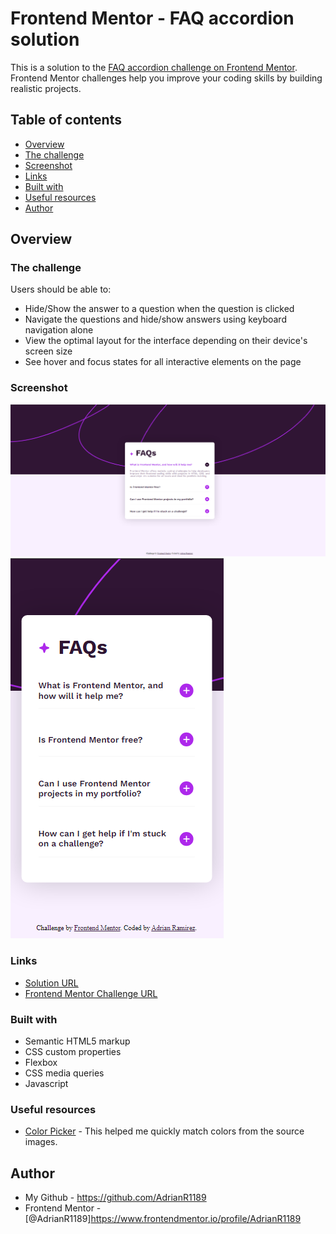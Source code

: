 # Frontend Mentor - FAQ accordion solution

This is a solution to the [FAQ accordion challenge on Frontend Mentor](https://www.frontendmentor.io/challenges/faq-accordion-wyfFdeBwBz). Frontend Mentor challenges help you improve your coding skills by building realistic projects.

## Table of contents

- [Overview](#overview)
- [The challenge](#the-challenge)
- [Screenshot](#screenshot)
- [Links](#links)
- [Built with](#built-with)
- [Useful resources](#useful-resources)
- [Author](#author)

## Overview

### The challenge

Users should be able to:

- Hide/Show the answer to a question when the question is clicked
- Navigate the questions and hide/show answers using keyboard navigation alone
- View the optimal layout for the interface depending on their device's screen size
- See hover and focus states for all interactive elements on the page

### Screenshot

![Desktop Screenshot](desktopScreenshot.png)
![Mobile Screenshot](mobileScreenshot.png)

### Links

- [Solution URL]()
- [Frontend Mentor Challenge URL](https://www.frontendmentor.io/challenges/faq-accordion-wyfFdeBwBz)

### Built with

- Semantic HTML5 markup
- CSS custom properties
- Flexbox
- CSS media queries
- Javascript

### Useful resources

- [Color Picker](https://a.atmos.washington.edu/~ovens/javascript/colorpicker.html) - This helped me quickly match colors from the source images.

## Author

- My Github - https://github.com/AdrianR1189
- Frontend Mentor - [@AdrianR1189]https://www.frontendmentor.io/profile/AdrianR1189
